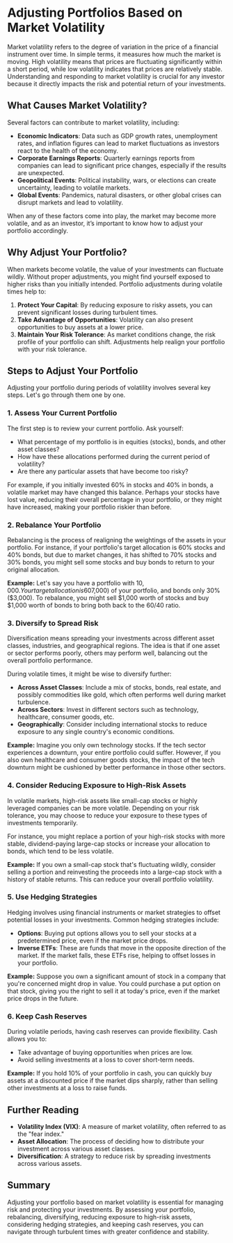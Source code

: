 # Adjusting Portfolios Based on Market Volatility

Market volatility refers to the degree of variation in the price of a financial instrument over time. In simple terms, it measures how much the market is moving. High volatility means that prices are fluctuating significantly within a short period, while low volatility indicates that prices are relatively stable. Understanding and responding to market volatility is crucial for any investor because it directly impacts the risk and potential return of your investments.

## What Causes Market Volatility?

Several factors can contribute to market volatility, including:

- **Economic Indicators**: Data such as GDP growth rates, unemployment rates, and inflation figures can lead to market fluctuations as investors react to the health of the economy.
- **Corporate Earnings Reports**: Quarterly earnings reports from companies can lead to significant price changes, especially if the results are unexpected.
- **Geopolitical Events**: Political instability, wars, or elections can create uncertainty, leading to volatile markets.
- **Global Events**: Pandemics, natural disasters, or other global crises can disrupt markets and lead to volatility.

When any of these factors come into play, the market may become more volatile, and as an investor, it’s important to know how to adjust your portfolio accordingly.

## Why Adjust Your Portfolio?

When markets become volatile, the value of your investments can fluctuate wildly. Without proper adjustments, you might find yourself exposed to higher risks than you initially intended. Portfolio adjustments during volatile times help to:

1. **Protect Your Capital**: By reducing exposure to risky assets, you can prevent significant losses during turbulent times.
2. **Take Advantage of Opportunities**: Volatility can also present opportunities to buy assets at a lower price.
3. **Maintain Your Risk Tolerance**: As market conditions change, the risk profile of your portfolio can shift. Adjustments help realign your portfolio with your risk tolerance.

## Steps to Adjust Your Portfolio

Adjusting your portfolio during periods of volatility involves several key steps. Let's go through them one by one.

### 1. **Assess Your Current Portfolio**

The first step is to review your current portfolio. Ask yourself:

- What percentage of my portfolio is in equities (stocks), bonds, and other asset classes?
- How have these allocations performed during the current period of volatility?
- Are there any particular assets that have become too risky?

For example, if you initially invested 60% in stocks and 40% in bonds, a volatile market may have changed this balance. Perhaps your stocks have lost value, reducing their overall percentage in your portfolio, or they might have increased, making your portfolio riskier than before.

### 2. **Rebalance Your Portfolio**

Rebalancing is the process of realigning the weightings of the assets in your portfolio. For instance, if your portfolio's target allocation is 60% stocks and 40% bonds, but due to market changes, it has shifted to 70% stocks and 30% bonds, you might sell some stocks and buy bonds to return to your original allocation.

**Example:**
Let's say you have a portfolio with $10,000. Your target allocation is 60% in stocks and 40% in bonds. After a period of volatility, your stocks now represent 70% ($7,000) of your portfolio, and bonds only 30% ($3,000). To rebalance, you might sell $1,000 worth of stocks and buy $1,000 worth of bonds to bring both back to the 60/40 ratio.

### 3. **Diversify to Spread Risk**

Diversification means spreading your investments across different asset classes, industries, and geographical regions. The idea is that if one asset or sector performs poorly, others may perform well, balancing out the overall portfolio performance.

During volatile times, it might be wise to diversify further:

- **Across Asset Classes**: Include a mix of stocks, bonds, real estate, and possibly commodities like gold, which often performs well during market turbulence.
- **Across Sectors**: Invest in different sectors such as technology, healthcare, consumer goods, etc.
- **Geographically**: Consider including international stocks to reduce exposure to any single country's economic conditions.

**Example:**
Imagine you only own technology stocks. If the tech sector experiences a downturn, your entire portfolio could suffer. However, if you also own healthcare and consumer goods stocks, the impact of the tech downturn might be cushioned by better performance in those other sectors.

### 4. **Consider Reducing Exposure to High-Risk Assets**

In volatile markets, high-risk assets like small-cap stocks or highly leveraged companies can be more volatile. Depending on your risk tolerance, you may choose to reduce your exposure to these types of investments temporarily.

For instance, you might replace a portion of your high-risk stocks with more stable, dividend-paying large-cap stocks or increase your allocation to bonds, which tend to be less volatile.

**Example:**
If you own a small-cap stock that's fluctuating wildly, consider selling a portion and reinvesting the proceeds into a large-cap stock with a history of stable returns. This can reduce your overall portfolio volatility.

### 5. **Use Hedging Strategies**

Hedging involves using financial instruments or market strategies to offset potential losses in your investments. Common hedging strategies include:

- **Options**: Buying put options allows you to sell your stocks at a predetermined price, even if the market price drops.
- **Inverse ETFs**: These are funds that move in the opposite direction of the market. If the market falls, these ETFs rise, helping to offset losses in your portfolio.

**Example:**
Suppose you own a significant amount of stock in a company that you're concerned might drop in value. You could purchase a put option on that stock, giving you the right to sell it at today's price, even if the market price drops in the future.

### 6. **Keep Cash Reserves**

During volatile periods, having cash reserves can provide flexibility. Cash allows you to:

- Take advantage of buying opportunities when prices are low.
- Avoid selling investments at a loss to cover short-term needs.

**Example:**
If you hold 10% of your portfolio in cash, you can quickly buy assets at a discounted price if the market dips sharply, rather than selling other investments at a loss to raise funds.

## Further Reading

- **Volatility Index (VIX)**: A measure of market volatility, often referred to as the "fear index."
- **Asset Allocation**: The process of deciding how to distribute your investment across various asset classes.
- **Diversification**: A strategy to reduce risk by spreading investments across various assets.

## Summary

Adjusting your portfolio based on market volatility is essential for managing risk and protecting your investments. By assessing your portfolio, rebalancing, diversifying, reducing exposure to high-risk assets, considering hedging strategies, and keeping cash reserves, you can navigate through turbulent times with greater confidence and stability.